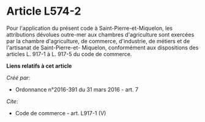 # Article L574-2

Pour l'application du présent code à Saint-Pierre-et-Miquelon, les attributions dévolues outre-mer aux chambres d'agriculture
sont exercées par la chambre d'agriculture, de commerce, d'industrie, de métiers et de l'artisanat de Saint-Pierre-et-
Miquelon, conformément aux dispositions des articles L. 917-1 à L. 917-5 du code de commerce.

**Liens relatifs à cet article**

_Créé par_:

  - Ordonnance n°2016-391 du 31 mars 2016 - art. 7

_Cite_:

  - Code de commerce - art. L917-1 (V)
